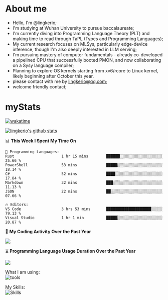 # About me

- Hello, I'm @lingkerio; 
- I'm studying at Wuhan University to pursue baccalaureate;
- I'm currently diving into Programming Language Theory (PLT) and making time to read through TaPL (Types and Programming Languages);
- My current research focuses on MLSys, particularly edge-device inference, though I'm also deeply interested in LLM serving;
- I'm pursuing mastery of computer fundamentals - already co-developed a pipelined CPU that successfully booted PMON, and now collaborating on a Sysy language compiler;
- Planning to explore OS kernels starting from xv6/rcore to Linux kernel, likely beginning after October this year.
- please contact with me by lingkerio@qq.com;
- welcome friendly contact;


# myStats
[![wakatime](https://wakatime.com/badge/user/91f23013-72dc-47fa-9246-c7f1d9e4561b.svg)](https://wakatime.com/@91f23013-72dc-47fa-9246-c7f1d9e4561b)

[![lingkerio's github stats](https://github-readme-stats-neon-sigma-67.vercel.app/api?username=lingkerio&show_icons=true&theme=swift)](https://github-readme-stats-neon-sigma-67.vercel.app)

<!--START_SECTION:waka-->
📊 **This Week I Spent My Time On** 

```text
💬 Programming Languages: 
Rust                     1 hr 15 mins        ██████░░░░░░░░░░░░░░░░░░░   25.66 % 
PowerShell               53 mins             █████░░░░░░░░░░░░░░░░░░░░   18.14 % 
C#                       52 mins             ████░░░░░░░░░░░░░░░░░░░░░   17.84 % 
Markdown                 32 mins             ███░░░░░░░░░░░░░░░░░░░░░░   11.13 % 
JSON                     22 mins             ██░░░░░░░░░░░░░░░░░░░░░░░   07.66 % 

🔥 Editors: 
VS Code                  3 hrs 53 mins       ████████████████████░░░░░   79.13 % 
Visual Studio            1 hr 1 min          █████░░░░░░░░░░░░░░░░░░░░   20.87 % 
```


<!--END_SECTION:waka-->

📅 **My Coding Activity Over the Past Year**

<a href="https://wakatime.com"><img src="https://wakatime.com/share/@lingkerio/9d8c2ccb-422f-4031-86b5-c947c7b728ba.png" /></a>

⌛ **Programming Language Usage Duration Over the Past Year**

<a href="https://wakatime.com"><img src="https://wakatime.com/share/@lingkerio/b4268c3a-49e5-469e-b094-8e53392cb864.png" /></a>

What I am using:  
![tools](https://skillicons.dev/icons?i=discord,twitter,stackoverflow,visualstudio,vscode,pycharm,idea,arch,debian,ubuntu)  


My Skills:  
![Skills](https://skillicons.dev/icons?i=linux,windows,c,cpp,java,cs,ocaml,rust,py,js)  
